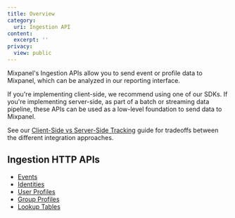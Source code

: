```yaml
---
title: Overview
category:
  uri: Ingestion API
content:
  excerpt: ''
privacy:
  view: public
---
```

Mixpanel's Ingestion APIs allow you to send event or profile data to Mixpanel, which can be analyzed in our reporting interface. 

If you're implementing client-side, we recommend using one of our SDKs. If you're implementing server-side, as part of a batch or streaming data pipeline, these APIs can be used as a low-level foundation to send data to Mixpanel.

See our [Client-Side vs Server-Side Tracking](https://docs.mixpanel.com/docs/getting-started/plan-your-implementation#need-to-start-tracking-product-data) guide for tradeoffs between the different integration approaches.

## Ingestion HTTP APIs

* [Events](ref:events) 
* [Identities](ref:identities) 
* [User Profiles](ref:user-profiles) 
* [Group Profiles](ref:group-profiles) 
* [Lookup Tables](ref:lookup-tables)
